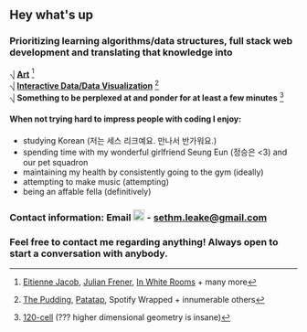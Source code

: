 ## Hey what's up
### Prioritizing learning algorithms/data structures, full stack web development and translating that knowledge into

⎷ [**Art**][ttA] [^1] <br>
⎷ [**Interactive Data/Data Visualization**][ttB] [^2]<br>
⎷ **Something to be perplexed at and ponder for at least a few minutes** [^3]

#### When not trying hard to impress people with coding I enjoy: 
- studying Korean (저는 세스 리크예요. 만나서 반가워요.) 
- spending time with my wonderful girlfriend Seung Eun (정승은 <3) and our pet squadron 
- maintaining my health by consistently going to the gym (ideally)
- attempting to make music (attempting)
- being an affable fella (definitively)
### Contact information: Email <img style="width:20px;" src="http://clipart-library.com/image_gallery/341274.png"/> - sethm.leake@gmail.com 
### Feel free to contact me regarding anything! Always open to start a conversation with anybody.<br>
[ttA]: ## "See footnotes for some of my favorite inspos"
[ttB]: ## "See footnotes for some of my favorite interactive data examples"
[^1]: <a href="https://www.instagram.com/etinjcb/">Eitienne Jacob</a>, <a href="https://www.instagram.com/frenerdesign/">Julian Frener</a>, <a href="https://www.instagram.com/in.white.rooms_/">In White Rooms</a> + many more
[^2]: <a href="https://pudding.cool/">The Pudding</a>, <a href="https://patatap.com/">Patatap</a>, Spotify Wrapped + innumerable others
[^3]: <a href="https://en.wikipedia.org/wiki/120-cell">120-cell</a> (??? higher dimensional geometry is insane)
<!--
**smleake/smleake** is a ✨ _special_ ✨ repository because its `README.md` (this file) appears on your GitHub profile.

Here are some ideas to get you started:

- 🔭 I’m currently working on ...
- 🌱 I’m currently learning ...
- 👯 I’m looking to collaborate on ...
- 🤔 I’m looking for help with ...
- 💬 Ask me about ...
- 📫 How to reach me: ...
- 😄 Pronouns: ...
- ⚡ Fun fact: ...
-->
